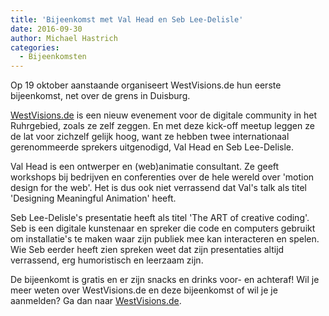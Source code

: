 ```yaml
---
title: 'Bijeenkomst met Val Head en Seb Lee-Delisle'
date: 2016-09-30
author: Michael Hastrich
categories:
  - Bijeenkomsten
---
```


Op 19 oktober aanstaande organiseert WestVisions.de hun eerste bijeenkomst, net over de grens in Duisburg.

[WestVisions.de](http://westvisions.de/en/index.php) is een nieuw evenement voor de digitale community in het Ruhrgebied, zoals ze zelf zeggen. En met deze kick-off meetup leggen ze de lat voor zichzelf gelijk hoog, want ze hebben twee internationaal gerenommeerde sprekers uitgenodigd, Val Head en Seb Lee-Delisle.

Val Head is een ontwerper en (web)animatie consultant. Ze geeft workshops bij bedrijven en conferenties over de hele wereld over 'motion design for the web'. Het is dus ook niet verrassend dat Val's talk als titel 'Designing Meaningful Animation' heeft.

Seb Lee-Delisle's presentatie heeft als titel 'The ART of creative coding'. Seb is een digitale kunstenaar en spreker die code en computers gebruikt om installatie's te maken waar zijn publiek mee kan interacteren en spelen. Wie Seb eerder heeft zien spreken weet dat zijn presentaties altijd verrassend, erg humoristisch en leerzaam zijn.

De bijeenkomt is gratis en er zijn snacks en drinks voor- en achteraf! Wil je meer weten over WestVisions.de en deze bijeenkomst of wil je je aanmelden? Ga dan naar [WestVisions.de](http://westvisions.de/en/).
